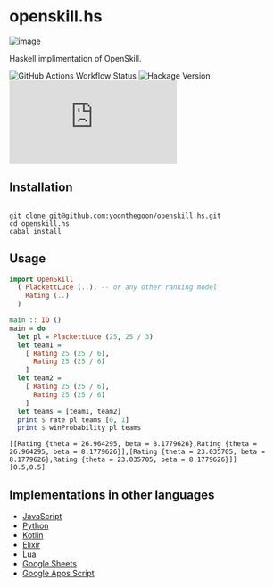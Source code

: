 # openskill.hs

![image](https://github.com/yoonthegoon/openskill.hs/assets/71526721/c26aa0e9-7d0f-4282-a329-c0cf2320a4c3)

Haskell implimentation of OpenSkill.

![GitHub Actions Workflow Status](https://img.shields.io/github/actions/workflow/status/yoonthegoon/openskill.hs/haskell.yml)
![Hackage Version](https://img.shields.io/hackage/v/openskill)
![GitHub License](https://img.shields.io/github/license/yoonthegoon/openskill.hs)

## Installation

<!-- ```bash
cabal install openskill
``` -->

```bash![Uploading tmp.svg…]()

git clone git@github.com:yoonthegoon/openskill.hs.git
cd openskill.hs
cabal install
```

## Usage

<!-- TODO: actually make it this usable -->

```haskell
import OpenSkill
  ( PlackettLuce (..), -- or any other ranking model
    Rating (..)
  )

main :: IO ()
main = do
  let pl = PlackettLuce (25, 25 / 3)
  let team1 =
    [ Rating 25 (25 / 6),
      Rating 25 (25 / 6)
    ]
  let team2 =
    [ Rating 25 (25 / 6),
      Rating 25 (25 / 6)
    ]
  let teams = [team1, team2]
  print $ rate pl teams [0, 1]
  print $ winProbability pl teams
```

```
[[Rating {theta = 26.964295, beta = 8.1779626},Rating {theta = 26.964295, beta = 8.1779626}],[Rating {theta = 23.035705, beta = 8.1779626},Rating {theta = 23.035705, beta = 8.1779626}]]
[0.5,0.5]
```

<!-- TODO: add console usage -->

## Implementations in other languages

- [JavaScript](https://github.com/philihp/openskill.js)
- [Python](https://github.com/vivekjoshy/openskill.py)
- [Kotlin](https://github.com/brezinajn/openskill.kt)
- [Elixir](https://github.com/philihp/openskill.ex)
- [Lua](https://github.com/bstummer/openskill.lua)
- [Google Sheets](https://docs.google.com/spreadsheets/d/12TA1ZG_qpBi4kDTclaOGB4sd5uJK8w-0My6puMd2-CY/view)
- [Google Apps Script](https://github.com/haya14busa/gas-openskill)
